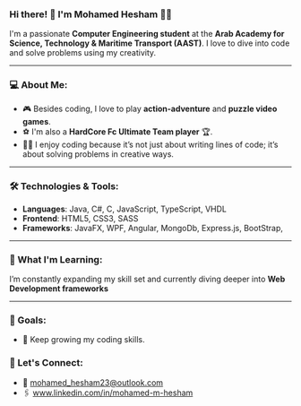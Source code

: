 ### Hi there! 👋 I'm Mohamed Hesham 👨‍💻

I'm a passionate **Computer Engineering student** at the **Arab Academy for Science, Technology & Maritime Transport (AAST)**. I love to dive into code and solve problems using my creativity.

---

### 💻 About Me:
- 🎮 Besides coding, I love to play **action-adventure** and **puzzle video games**.
- ⚽ I'm also a **HardCore Fc Ultimate Team player** 🏆.
- 👨‍💻 I enjoy coding because it’s not just about writing lines of code; it’s about solving problems in creative ways.
  
---

### 🛠️ Technologies & Tools:
- **Languages**: Java, C#, C, JavaScript, TypeScript, VHDL
- **Frontend**: HTML5, CSS3, SASS
- **Frameworks**: JavaFX, WPF, Angular, MongoDb, Express.js, BootStrap, 

---

### 🌱 What I'm Learning:
I’m constantly expanding my skill set and currently diving deeper into **Web Development frameworks**

---

### 🎯 Goals:
- 🚀 Keep growing my coding skills.


### 🤝 Let's Connect:
- 📧 mohamed_hesham23@outlook.com
- 🖇️ www.linkedin.com/in/mohamed-m-hesham

